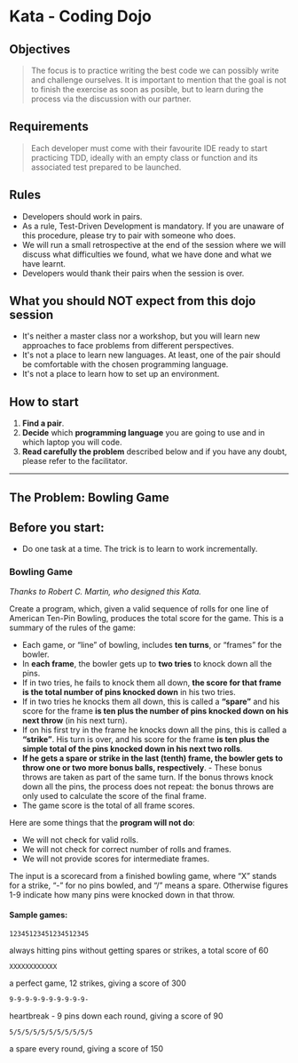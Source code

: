 # Kata - Coding Dojo

## Objectives
> The focus is to practice writing the best code we can possibly write and challenge ourselves. It is important to mention that the goal is not to finish the exercise as soon as posible, but to learn during the process via the discussion with our partner.

## Requirements
> Each developer must come with their favourite IDE ready to start practicing TDD, ideally with an empty class or function and its associated test prepared to be launched.

## Rules
* Developers should work in pairs.
* As a rule, Test-Driven Development is mandatory. If you are unaware of this procedure, please try to pair with someone who does.
* We will run a small retrospective at the end of the session where we will discuss what difficulties we found, what we have done and what we have learnt.
* Developers would thank their pairs when the session is over.

## What you should NOT expect from this dojo session
* It's neither a master class nor a workshop, but you will learn new approaches to face problems from different perspectives.  
* It's not a place to learn new languages. At least, one of the pair should be comfortable with the chosen programming language.
* It's not a place to learn how to set up an environment.

## How to start
1. **Find a pair**.
2. **Decide** which **programming language** you are going to use and in which laptop you will code.
3. **Read carefully the problem** described below and if you have any doubt, please refer to the facilitator.


***

## The Problem: Bowling Game

## Before you start:
* Do one task at a time. The trick is to learn to work incrementally.

### Bowling Game

*Thanks to Robert C. Martin, who designed this Kata.*

Create a program, which, given a valid sequence of rolls for one line of American Ten-Pin Bowling, produces the total score for the game. This is a summary of the rules of the game:

* Each game, or “line” of bowling, includes **ten turns**, or “frames” for the bowler.
* In **each frame**, the bowler gets up to **two tries** to knock down all the pins.
* If in two tries, he fails to knock them all down, **the score for that frame is the total number of pins knocked down** in his two tries.
* If in two tries he knocks them all down, this is called a **“spare”** and his score for the frame **is ten plus the number of pins knocked down on his next throw** (in his next turn).
* If on his first try in the frame he knocks down all the pins, this is called a **“strike”**. His turn is over, and his score for the frame **is ten plus the simple total of the pins knocked down in his next two rolls**.
* **If he gets a spare or strike in the last (tenth) frame, the bowler gets to throw one or two more bonus balls, respectively**. - These bonus throws are taken as part of the same turn. If the bonus throws knock down all the pins, the process does not repeat: the bonus throws are only used to calculate the score of the final frame.
* The game score is the total of all frame scores.

Here are some things that the **program will not do**:

* We will not check for valid rolls.
* We will not check for correct number of rolls and frames.
* We will not provide scores for intermediate frames.

The input is a scorecard from a finished bowling game, where “X” stands for a strike, “-” for no pins bowled, and “/” means a spare. Otherwise figures 1-9 indicate how many pins were knocked down in that throw.

#### Sample games:

```
12345123451234512345
```

always hitting pins without getting spares or strikes, a total score of 60

```
XXXXXXXXXXXX
```
a perfect game, 12 strikes, giving a score of 300

```
9-9-9-9-9-9-9-9-9-9-
```
heartbreak - 9 pins down each round, giving a score of 90

```
5/5/5/5/5/5/5/5/5/5/5
```
a spare every round, giving a score of 150
